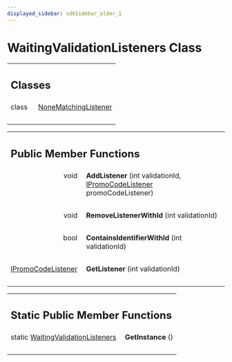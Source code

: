 ```yaml
---
displayed_sidebar: sdkSidebar_older_1
---
```

# WaitingValidationListeners Class 

<div class="contents"><table class="memberdecls"><tr class="heading"><td colspan="2"><h2 class="groupheader"><a id="nested-classes" name="nested-classes"></a> Classes</h2></td></tr><tr class="memitem:"><td class="memItemLeft" align="right" valign="top">class &#160;</td><td class="memItemRight" valign="bottom"><a class="el" href="class_b_f_g_s_d_k_1_1_waiting_validation_listeners_1_1_none_matching_listener.html">NoneMatchingListener</a></td></tr><tr class="separator:"><td class="memSeparator" colspan="2">&#160;</td></tr></table><table class="memberdecls"><tr class="heading"><td colspan="2"><h2 class="groupheader"><a id="pub-methods" name="pub-methods"></a> Public Member Functions</h2></td></tr><tr class="memitem:a669824d0631599271ae198d657e3da31"><td class="memItemLeft" align="right" valign="top"><a id="a669824d0631599271ae198d657e3da31" name="a669824d0631599271ae198d657e3da31"></a> void&#160;</td><td class="memItemRight" valign="bottom"><b>AddListener</b> (int validationId, <a class="el" href="interface_b_f_g_s_d_k_1_1_i_promo_code_listener.html">IPromoCodeListener</a> promoCodeListener)</td></tr><tr class="separator:a669824d0631599271ae198d657e3da31"><td class="memSeparator" colspan="2">&#160;</td></tr><tr class="memitem:a961cf6b566735cc8faa1d8ddc59780ef"><td class="memItemLeft" align="right" valign="top"><a id="a961cf6b566735cc8faa1d8ddc59780ef" name="a961cf6b566735cc8faa1d8ddc59780ef"></a> void&#160;</td><td class="memItemRight" valign="bottom"><b>RemoveListenerWithId</b> (int validationId)</td></tr><tr class="separator:a961cf6b566735cc8faa1d8ddc59780ef"><td class="memSeparator" colspan="2">&#160;</td></tr><tr class="memitem:a60c8e3b9e33238bbcd190bf3dc97db45"><td class="memItemLeft" align="right" valign="top"><a id="a60c8e3b9e33238bbcd190bf3dc97db45" name="a60c8e3b9e33238bbcd190bf3dc97db45"></a> bool&#160;</td><td class="memItemRight" valign="bottom"><b>ContainsIdentifierWithId</b> (int validationId)</td></tr><tr class="separator:a60c8e3b9e33238bbcd190bf3dc97db45"><td class="memSeparator" colspan="2">&#160;</td></tr><tr class="memitem:a4a4307a0637945cbc0f462e4101c6e17"><td class="memItemLeft" align="right" valign="top"><a id="a4a4307a0637945cbc0f462e4101c6e17" name="a4a4307a0637945cbc0f462e4101c6e17"></a><a class="el" href="interface_b_f_g_s_d_k_1_1_i_promo_code_listener.html">IPromoCodeListener</a>&#160;</td><td class="memItemRight" valign="bottom"><b>GetListener</b> (int validationId)</td></tr><tr class="separator:a4a4307a0637945cbc0f462e4101c6e17"><td class="memSeparator" colspan="2">&#160;</td></tr></table><table class="memberdecls"><tr class="heading"><td colspan="2"><h2 class="groupheader"><a id="pub-static-methods" name="pub-static-methods"></a> Static Public Member Functions</h2></td></tr><tr class="memitem:aaf5862f0cc424148662c1ffaad369130"><td class="memItemLeft" align="right" valign="top"><a id="aaf5862f0cc424148662c1ffaad369130" name="aaf5862f0cc424148662c1ffaad369130"></a> static <a class="el" href="class_b_f_g_s_d_k_1_1_waiting_validation_listeners.html">WaitingValidationListeners</a>&#160;</td><td class="memItemRight" valign="bottom"><b>GetInstance</b> ()</td></tr><tr class="separator:aaf5862f0cc424148662c1ffaad369130"><td class="memSeparator" colspan="2">&#160;</td></tr></table></div> 
